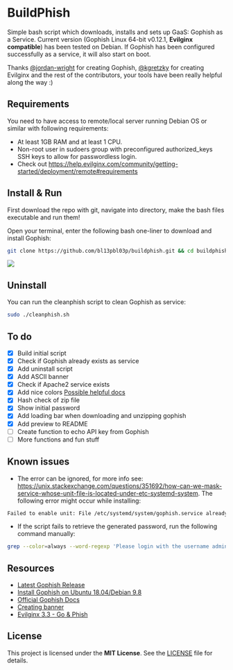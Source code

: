 # BuildPhish
Simple bash script which downloads, installs and sets up GaaS: Gophish as a Service. Current version (Gophish Linux 64-bit v0.12.1, **Evilginx compatible**) has been tested on Debian. If Gophish has been configured successfully as a service, it will also start on boot.

Thanks [@jordan-wright](https://github.com/jordan-wright) for creating Gophish, [@kgretzky](https://github.com/kgretzky) for creating Evilginx and the rest of the contributors, your tools have been really helpful along the way :)

## Requirements
You need to have access to remote/local server running Debian OS or similar with following requirements:
- At least 1GB RAM and at least 1 CPU.
- Non-root user in sudoers group with preconfigured authorized_keys SSH keys to allow for passwordless login.
- Check out https://help.evilginx.com/community/getting-started/deployment/remote#requirements

## Install & Run
First download the repo with git, navigate into directory, make the bash files executable and run them!

Open your terminal, enter the following bash one-liner to download and install Gophish:
```bash
git clone https://github.com/bl13pbl03p/buildphish.git && cd buildphish && chmod +x *.sh && sudo ./buildphish.sh
```
<a href="https://asciinema.org/a/eoCJo7V1TJcygDh4w8DXHfjn2" target="_blank"><img src="https://asciinema.org/a/eoCJo7V1TJcygDh4w8DXHfjn2.svg" /></a>

## Uninstall
You can run the cleanphish script to clean Gophish as service:
```bash
sudo ./cleanphish.sh
```
## To do
- [x]  Build initial script
- [x]  Check if Gophish already exists as service
- [x]  Add uninstall script
- [x]  Add ASCII banner
- [x]  Check if Apache2 service exists
- [x]  Add nice colors [Possible helpful docs](https://dev.to/ifenna__/adding-colors-to-bash-scripts-48g4#:~:text=The%20escape%20sequence%20for%20specifying,option%20to%20enable%20their%20interpretation.&text=The%20%5Ce%5B0m%20means%20we,text%20color%20back%20to%20normal.)
- [x]  Hash check of zip file
- [x]  Show initial password
- [x]  Add loading bar when downloading and unzipping gophish
- [x]  Add preview to README
- [ ]  Create function to echo API key from Gophish
- [ ]  More functions and fun stuff
  
## Known issues
- The error can be ignored, for more info see: https://unix.stackexchange.com/questions/351692/how-can-we-mask-service-whose-unit-file-is-located-under-etc-systemd-system. The following error might occur while installing:
```bash
Failed to enable unit: File /etc/systemd/system/gophish.service already exists.
```
- If the script fails to retrieve the generated password, run the following command manually:
```bash
grep --color=always --word-regexp 'Please login with the username admin and the password' /var/log/gophish/gophish.log | cut -d' ' -f12- | tr -d '"'
```

## Resources
- [Latest Gophish Release](https://github.com/gophish/gophish/releases/tag/v0.12.1)
- [Install Gophish on Ubuntu 18.04/Debian 9.8](https://kifarunix.com/install-gophish-on-ubuntu-18-04-debian-9-8/)
- [Official Gophish Docs](https://getgophish.com/documentation/)
- [Creating banner](https://manytools.org/hacker-tools/ascii-banner/)
- [Evilginx 3.3 - Go & Phish](https://breakdev.org/evilginx-3-3-go-phish/)

## License
This project is licensed under the **MIT License**. See the [LICENSE](LICENSE) file for details.
